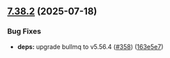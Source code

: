 ## [7.38.2](https://github.com/taskforcesh/bullmq-pro/compare/v7.38.1...v7.38.2) (2025-07-18)


### Bug Fixes

* **deps:** upgrade bullmq to v5.56.4 ([#358](https://github.com/taskforcesh/bullmq-pro/issues/358)) ([163e5e7](https://github.com/taskforcesh/bullmq-pro/commit/163e5e7146eefe69705b1d3dced150e7ea040d15))




